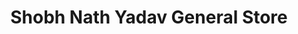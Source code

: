 ---
title: "Shobh Nath Yadav General Store"
url: /sultanpur/shobh-nath-yadav-general-store/
shop: supermarket
---